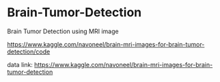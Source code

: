 # Brain-Tumor-Detection
Brain Tumor Detection using MRI image 


https://www.kaggle.com/navoneel/brain-mri-images-for-brain-tumor-detection/code

data link:
https://www.kaggle.com/navoneel/brain-mri-images-for-brain-tumor-detection
